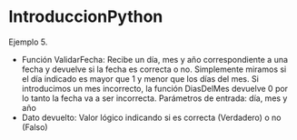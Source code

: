 # IntroduccionPython
Ejemplo 5.

- Función ValidarFecha: Recibe un día, mes y año correspondiente a una fecha y  devuelve si la fecha es correcta o no.
Simplemente miramos si el día indicado es mayor que 1 y menor que los días del mes. Si introducimos un mes incorrecto, la función DiasDelMes devuelve 0 por lo tanto la fecha va a ser incorrecta.
Parámetros de entrada: día, mes y año
-  Dato devuelto: Valor lógico indicando si es correcta (Verdadero) o no (Falso)
